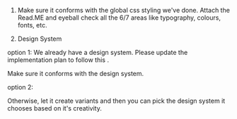 1. Make sure it conforms with the global css styling we've done. Attach the Read.ME and eyeball check all the 6/7 areas like typography, colours, fonts, etc. 

2. Design System

option 1: 
We already have a design system. Please update the implementation plan to follow this .

Make sure it conforms with the design system. 

option 2: 

Otherwise, let it create variants and then you can pick the design system it chooses based on it's creativity. 
